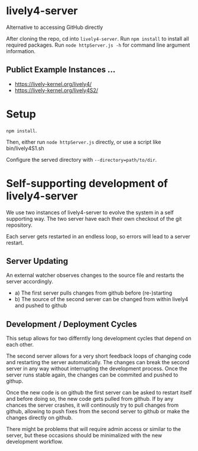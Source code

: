 # lively4-server
Alternative to accessing GitHub directly

After cloning the repo, cd into `lively4-server`. 
Run `npm install` to install all required packages.
Run `node httpServer.js -h` for command line argument information.

## Publict Example Instances ...

- https://lively-kernel.org/lively4/
- https://lively-kernel.org/lively4S2/

# Setup

`npm install`.

Then, either run `node httpServer.js` directly, or use a script like bin/lively4S1.sh

Configure the served directory with `--directory=path/to/dir`.

# Self-supporting development of lively4-server

We use two instances of lively4-server to evolve the system in a self supporting way.
The two server have each their own checkout of the git repository. 

Each server gets restarted in an endless loop, so errors will lead to a server restart. 

## Server Updating

An external watcher observes changes to the source file and restarts the server accordingly. 

- a) The first server pulls changes from github before (re-)starting
- b) The source of the second server can be changed from within lively4 and pushed to github

## Development / Deployment Cycles

This setup allows for two differntly long development cycles that depend on each other.

The second server allows for a very short feedback loops of changing code and restarting the server automatically. The changes can break the second server in any way without interrupting the development process. Once the server runs stable again, the changes can be commited and pushed to githup. 

Once the new code is on github the first server can be asked to restart itself and before doing so, the new code gets pulled from github. If by any chances the server crashes, it will continously try to pull changes from github, allowing to push fixes from the second server to github or make the changes directly on github. 

There might be problems that will require admin access or similar to the server, but these occasions should be minimalized with the new development workflow. 
